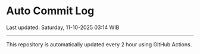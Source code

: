 # Auto Commit Log

Last updated: Saturday, 11-10-2025 03:14 WIB

---

This repository is automatically updated every 2 hour using GitHub Actions.
